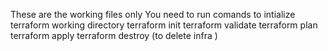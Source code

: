 These are the working files only
You need to run comands to intialize terraform working directory
terraform init
terraform validate 
terraform plan
terraform apply
terraform destroy (to delete infra )
